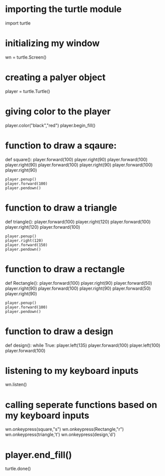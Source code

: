# importing the turtle module
import turtle

# initializing my window 
wn = turtle.Screen()

# creating a palyer object
player = turtle.Turtle()

# giving color to the player
player.color("black","red")
player.begin_fill()

# function to draw a sqaure:
def square():
	player.forward(100)
	player.right(90)
	player.forward(100)
	player.right(90)
	player.forward(100)
	player.right(90)
	player.forward(100)
	player.right(90)

	player.penup()
	player.forward(100)
	player.pendown()

# function to draw a triangle
def triangle():
	player.forward(100)
	player.right(120)
	player.forward(100)
	player.right(120)
	player.forward(100)

	player.penup()
	player.right(120)
	player.forward(150)
	player.pendown()

# function to draw a rectangle
def Rectangle():
	player.forward(100)
	player.right(90)
	player.forward(50)
	player.right(90)
	player.forward(100)
	player.right(90)
	player.forward(50)
	player.right(90)

	player.penup()
	player.forward(100)
	player.pendown()

# function to draw a design
def design():
	while True:
		player.left(135)
		player.forward(100)
		player.left(100)
		player.forward(100)

# listening to my keyboard inputs
wn.listen()

# calling seperate functions based on my keyboard inputs
wn.onkeypress(square,"s")
wn.onkeypress(Rectangle,"r")
wn.onkeypress(triangle,'t')
wn.onkeypress(design,'d')


# player.end_fill()

turtle.done()

